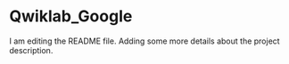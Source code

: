 # Qwiklab_Google

I am editing the README file. Adding some more details about the project description.

